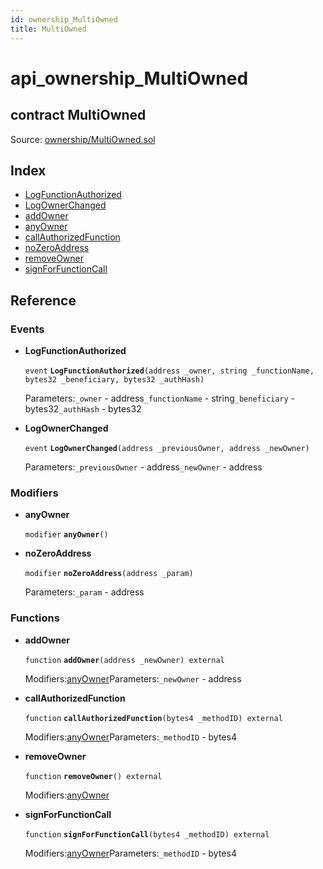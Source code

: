```yaml
---
id: ownership_MultiOwned
title: MultiOwned
---
```


# api\_ownership\_MultiOwned

## contract MultiOwned

Source: [ownership/MultiOwned.sol](https://github.com/MyBitFoundation/MyBit-Network.tech//blob/v0.0.0/contracts/ownership/MultiOwned.sol)

## Index

* [LogFunctionAuthorized](https://github.com/MyBitFoundation/MyBit-Network.tech/tree/9bb35f4e2608f44c29e1b398fa64e00a295d0ed2/docgen/docs/ownership_MultiOwned.html#LogFunctionAuthorized)
* [LogOwnerChanged](https://github.com/MyBitFoundation/MyBit-Network.tech/tree/9bb35f4e2608f44c29e1b398fa64e00a295d0ed2/docgen/docs/ownership_MultiOwned.html#LogOwnerChanged)
* [addOwner](https://github.com/MyBitFoundation/MyBit-Network.tech/tree/9bb35f4e2608f44c29e1b398fa64e00a295d0ed2/docgen/docs/ownership_MultiOwned.html#addOwner)
* [anyOwner](https://github.com/MyBitFoundation/MyBit-Network.tech/tree/9bb35f4e2608f44c29e1b398fa64e00a295d0ed2/docgen/docs/ownership_MultiOwned.html#anyOwner)
* [callAuthorizedFunction](https://github.com/MyBitFoundation/MyBit-Network.tech/tree/9bb35f4e2608f44c29e1b398fa64e00a295d0ed2/docgen/docs/ownership_MultiOwned.html#callAuthorizedFunction)
* [noZeroAddress](https://github.com/MyBitFoundation/MyBit-Network.tech/tree/9bb35f4e2608f44c29e1b398fa64e00a295d0ed2/docgen/docs/ownership_MultiOwned.html#noZeroAddress)
* [removeOwner](https://github.com/MyBitFoundation/MyBit-Network.tech/tree/9bb35f4e2608f44c29e1b398fa64e00a295d0ed2/docgen/docs/ownership_MultiOwned.html#removeOwner)
* [signForFunctionCall](https://github.com/MyBitFoundation/MyBit-Network.tech/tree/9bb35f4e2608f44c29e1b398fa64e00a295d0ed2/docgen/docs/ownership_MultiOwned.html#signForFunctionCall)

## Reference

### Events

* **LogFunctionAuthorized**

  `event` **`LogFunctionAuthorized`**`(address _owner, string _functionName, bytes32 _beneficiary, bytes32 _authHash)`

  Parameters:`_owner` - address`_functionName` - string`_beneficiary` - bytes32`_authHash` - bytes32

* **LogOwnerChanged**

  `event` **`LogOwnerChanged`**`(address _previousOwner, address _newOwner)`

  Parameters:`_previousOwner` - address`_newOwner` - address

### Modifiers

* **anyOwner**

  `modifier` **`anyOwner`**`()`

* **noZeroAddress**

  `modifier` **`noZeroAddress`**`(address _param)`

  Parameters:`_param` - address

### Functions

* **addOwner**

  `function` **`addOwner`**`(address _newOwner) external`

  Modifiers:[anyOwner](https://github.com/MyBitFoundation/MyBit-Network.tech/tree/9bb35f4e2608f44c29e1b398fa64e00a295d0ed2/docgen/docs/ownership_MultiOwned.html#anyOwner)Parameters:`_newOwner` - address

* **callAuthorizedFunction**

  `function` **`callAuthorizedFunction`**`(bytes4 _methodID) external`

  Modifiers:[anyOwner](https://github.com/MyBitFoundation/MyBit-Network.tech/tree/9bb35f4e2608f44c29e1b398fa64e00a295d0ed2/docgen/docs/ownership_MultiOwned.html#anyOwner)Parameters:`_methodID` - bytes4

* **removeOwner**

  `function` **`removeOwner`**`() external`

  Modifiers:[anyOwner](https://github.com/MyBitFoundation/MyBit-Network.tech/tree/9bb35f4e2608f44c29e1b398fa64e00a295d0ed2/docgen/docs/ownership_MultiOwned.html#anyOwner)

* **signForFunctionCall**

  `function` **`signForFunctionCall`**`(bytes4 _methodID) external`

  Modifiers:[anyOwner](https://github.com/MyBitFoundation/MyBit-Network.tech/tree/9bb35f4e2608f44c29e1b398fa64e00a295d0ed2/docgen/docs/ownership_MultiOwned.html#anyOwner)Parameters:`_methodID` - bytes4

